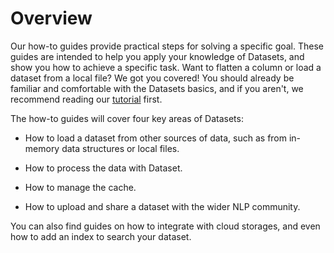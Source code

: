 # Overview

Our how-to guides provide practical steps for solving a specific goal. These guides are intended to help you apply your knowledge of Datasets, and show you how to achieve a specific task. Want to flatten a column or load a dataset from a local file? We got you covered! You should already be familiar and comfortable with the Datasets basics, and if you aren't, we recommend reading our [tutorial](../tutorial.md) first.

The how-to guides will cover four key areas of Datasets:

* How to load a dataset from other sources of data, such as from in-memory data structures or local files.

* How to process the data with Dataset.

* How to manage the cache.

* How to upload and share a dataset with the wider NLP community.

You can also find guides on how to integrate with cloud storages, and even how to add an index to search your dataset.
